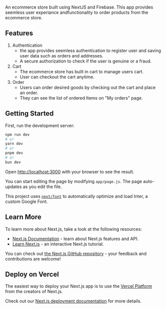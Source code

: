 An ecommerce store built using NextJS and Firebase. This app provides seemless user experiance andfunctionality to order products from the ecommerce store.

## Features

1. Authentication
   - the app provides seemless authentication to register user and saving user data such as orders and addresses.
   - A secure authorization to check if the user is genuine or a fraud.
2. Cart
   - The ecommerce store has built in cart to manage users cart.
   - User can checkout the cart anytime.
3. Order
   - Users can order desired goods by checking out the cart and place an order.
   - They can see the list of ordered Items on "My orders" page.

## Getting Started

First, run the development server:

```bash
npm run dev
# or
yarn dev
# or
pnpm dev
# or
bun dev
```

Open [http://localhost:3000](http://localhost:3000) with your browser to see the result.

You can start editing the page by modifying `app/page.js`. The page auto-updates as you edit the file.

This project uses [`next/font`](https://nextjs.org/docs/basic-features/font-optimization) to automatically optimize and load Inter, a custom Google Font.

## Learn More

To learn more about Next.js, take a look at the following resources:

- [Next.js Documentation](https://nextjs.org/docs) - learn about Next.js features and API.
- [Learn Next.js](https://nextjs.org/learn) - an interactive Next.js tutorial.

You can check out [the Next.js GitHub repository](https://github.com/vercel/next.js/) - your feedback and contributions are welcome!

## Deploy on Vercel

The easiest way to deploy your Next.js app is to use the [Vercel Platform](https://vercel.com/new?utm_medium=default-template&filter=next.js&utm_source=create-next-app&utm_campaign=create-next-app-readme) from the creators of Next.js.

Check out our [Next.js deployment documentation](https://nextjs.org/docs/deployment) for more details.
